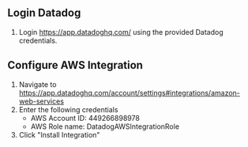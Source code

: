 ## Login Datadog

1. Login https://app.datadoghq.com/ using the provided Datadog credentials.

## Configure AWS Integration

1. Navigate to https://app.datadoghq.com/account/settings#integrations/amazon-web-services
1. Enter the following credentials
   - AWS Account ID: 449266898978
   - AWS Role name: DatadogAWSIntegrationRole
1. Click "Install Integration"
